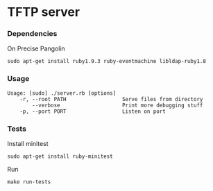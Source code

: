 # TFTP server

### Dependencies

On Precise Pangolin

    sudo apt-get install ruby1.9.3 ruby-eventmachine libldap-ruby1.8

### Usage

    Usage: [sudo] ./server.rb [options]
        -r, --root PATH                  Serve files from directory
            --verbose                    Print more debugging stuff
        -p, --port PORT                  Listen on port


### Tests

Install minitest

    sudo apt-get install ruby-minitest

Run

    make run-tests
